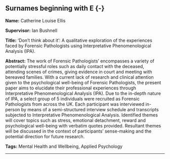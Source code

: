 




## Surnames beginning with E {-}

**Name:** Catherine Louise Ellis

**Supervisor:** Ian Bushnell

**Title:** ‘Don’t think about it’: A qualitative exploration of the experiences faced by Forensic Pathologists using Interpretative Phenomenological Analysis (IPA).

**Abstract:** The work of Forensic Pathologists’ encompasses a variety of potentially stressful roles such as daily contact with the deceased, attending scenes of crimes, giving evidence in court and meeting with bereaved families. With a current lack of research and clinical attention given to the psychological well-being of Forensic Pathologists, the present paper aims to elucidate their professional experiences through Interpretative Phenomenological Analysis (IPA). Due to the in-depth nature of IPA, a select group of 5 individuals were recruited as Forensic Pathologists from across the UK. Each participant was interviewed in-person by means of a semi-structured interview schedule and transcripts subjected to Interpretative Phenomenological Analysis. Identified themes will cover topics such as stress, emotional detachment, reward and psychological well-being with verbatim quotes provided. Resultant themes will be discussed in the context of participants’ sense-making and the potential direction for future research.  

**Tags:** Mental Health and Wellbeing,  Applied Psychology  

---
